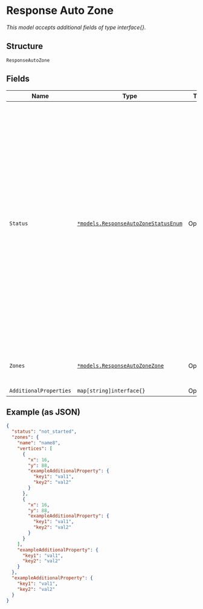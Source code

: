 
# Response Auto Zone

*This model accepts additional fields of type interface{}.*

## Structure

`ResponseAutoZone`

## Fields

| Name | Type | Tags | Description |
|  --- | --- | --- | --- |
| `Status` | [`*models.ResponseAutoZoneStatusEnum`](../../doc/models/response-auto-zone-status-enum.md) | Optional | The status for the auto zones service for a given map. enum:<br><br>* not_started: The auto zones service has not been run on this map or the results were cleared by the user<br>* in_progress: The auto zones service is currently in progress<br>* awaiting_review: The auto zones service has completed and suggested location zones to be added to the map<br>* error: There was an error with the auto zones service |
| `Zones` | [`*models.ResponseAutoZoneZone`](../../doc/models/response-auto-zone-zone.md) | Optional | A list of suggested zones to review and accept for a given map |
| `AdditionalProperties` | `map[string]interface{}` | Optional | - |

## Example (as JSON)

```json
{
  "status": "not_started",
  "zones": {
    "name": "name8",
    "vertices": [
      {
        "x": 16,
        "y": 88,
        "exampleAdditionalProperty": {
          "key1": "val1",
          "key2": "val2"
        }
      },
      {
        "x": 16,
        "y": 88,
        "exampleAdditionalProperty": {
          "key1": "val1",
          "key2": "val2"
        }
      }
    ],
    "exampleAdditionalProperty": {
      "key1": "val1",
      "key2": "val2"
    }
  },
  "exampleAdditionalProperty": {
    "key1": "val1",
    "key2": "val2"
  }
}
```

